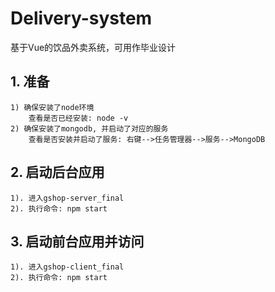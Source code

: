 # Delivery-system
基于Vue的饮品外卖系统，可用作毕业设计
## 1. 准备

	1) 确保安装了node环境
		查看是否已经安装: node -v
	2) 确保安装了mongodb, 并启动了对应的服务
		查看是否安装并启动了服务: 右键-->任务管理器-->服务-->MongoDB

## 2. 启动后台应用

	1). 进入gshop-server_final
	2). 执行命令: npm start

## 3. 启动前台应用并访问

	1). 进入gshop-client_final
	2). 执行命令: npm start

